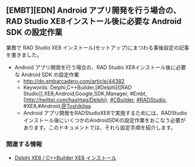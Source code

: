 ## [EMBT][EDN] Android アプリ開発を行う場合の、RAD Studio XE8インストール後に必要な Android SDK の設定作業

業務で RAD Studio XE8 インストール(セットアップ)にまつわる事後設定の記事を書きました。

* Android アプリ開発を行う場合の、RAD Studio XE8インストール後に必要な Android SDK の設定作業
  * http://dn.embarcadero.com/article/44382
  * Keywords: Delphi,C++Builder,[#Delphi]([RAD Studio]],XE8,Android,Google,SDK,Manager, #Embt,[http://twitter.com/hashtag/Delphi), [#CBuilder](http://twitter.com/hashtag/CBuilder), [#RADStudio](http://twitter.com/hashtag/RADStudio), #XE8,#Android,[@ToshikiIga](http://twitter.com/ToshikiIga)
  * Android アプリ開発をRADStudioXE8で実施するためには、RADStudioインストール後にいくつかのAndroidSDKの設定作業をおこなう必要があります。このドキュメントでは、それら設定手順を紹介します。



### 関連する情報


* [Delphi XE8 / C++Builder XE8 インストール](http://d.hatena.ne.jp/igapyon/20150418)

